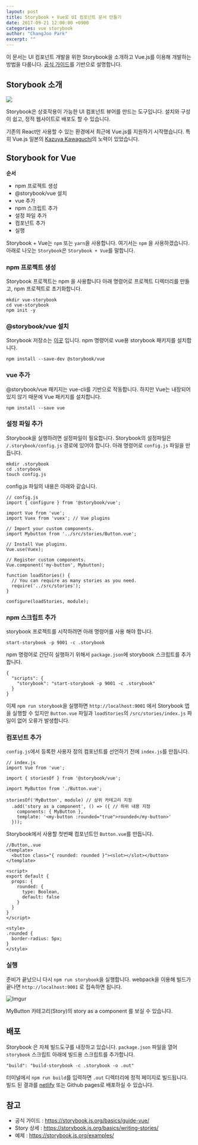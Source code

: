 ```yaml
---
layout: post
title: Storybook + Vue로 UI 컴포넌트 문서 만들기
date: 2017-09-21 12:00:00 +0900
categories: vue storybook
author: "ChangJoo Park"
excerpt: ""
---
```


이 문서는 UI 컴포넌트 개발을 위한 Storybook을 소개하고 Vue.js를 이용해 개발하는 방법을 다룹니다.
[공식 가이드](https://storybook.js.org/basics/guide-vue/)를 기반으로 설명합니다.

## Storybook 소개

![](https://storybook.js.org/basics/static/screenshot.png)

Storybook은 상호작용이 가능한 UI 컴포넌트 뷰어를 만드는 도구입니다. 설치와 구성이 쉽고, 정적 웹사이트로 배포도 할 수 있습니다.

기존의 React만 사용할 수 있는 환경에서 최근에 Vue.js를 지원하기 시작했습니다. 특히 Vue.js 일본의 [Kazuya Kawaguchi](https://github.com/kazupon)의 노력이 있었습니다.

## Storybook for Vue

**순서**

- npm 프로젝트 생성
- @storybook/vue 설치
- vue 추가
- npm 스크립트 추가
- 설정 파일 추가
- 컴포넌트 추가
- 실행

Storybook + Vue는 `npm` 또는 `yarn`을 사용합니다. 여기서는 `npm` 을 사용하겠습니다.
아래로 나오는 `Storybook`은 `Storybook + Vue`를 말합니다.

### npm 프로젝트 생성

Storybook 프로젝트는 npm 을 사용합니다 아래 명령어로 프로젝트 디렉터리를 만들고, npm 프로젝트로 초기화합니다.

```
mkdir vue-storybook
cd vue-storybook
npm init -y
```


### @storybook/vue 설치

Storybook 저장소는 [이곳](https://github.com/storybooks/storybook) 입니다.
npm 명령어로 vue용 storybook 패키지를 설치합니다.

```
npm install --save-dev @storybook/vue
```

### vue 추가

@storybook/vue 패키지는 vue-cli를 기반으로 작동합니다. 하지만 Vue는 내장되어있지 않기 때문에 Vue 패키지를 설치합니다.

```
npm install --save vue
```

### 설정 파일 추가

Storybook을 실행하려면 설정파일이 필요합니다. Storybook의 설정파일은 `/.storybook/config.js` 경로에 있어야 합니다. 아래 명령어로 `config.js` 파일을 만듭니다.

```
mkdir .storybook
cd .storybook
touch config.js
```

config.js 파일의 내용은 아래와 같습니다.

```
// config.js
import { configure } from '@storybook/vue';

import Vue from 'vue';
import Vuex from 'vuex'; // Vue plugins

// Import your custom components.
import Mybutton from '../src/stories/Button.vue';

// Install Vue plugins.
Vue.use(Vuex);

// Register custom components.
Vue.component('my-button', Mybutton);

function loadStories() {
  // You can require as many stories as you need.
  require('../src/stories');
}

configure(loadStories, module);
```

### npm 스크립트 추가

storybook 프로젝트를 시작하려면 아래 명령어를 사용 해야 합니다.

```
start-storybook -p 9001 -c .storybook
```

npm 명령어로 간단히 실행하기 위해서 `package.json`에 storybook 스크립트를 추가합니다.

```
{
  "scripts": {
    "storybook": "start-storybook -p 9001 -c .storybook"
  }
}
```

이제 `npm run storybook`을 실행하면 `http://localhost:9001` 에서 Storybook 앱을 실행할 수 있지만 `Button.vue` 파일과 `loadStories`의 `/src/stories/index.js` 파일이 없어 오류가 발생합니다.

### 컴포넌트 추가

`config.js`에서 등록한 사용자 정의 컴포넌트를 선언하기 전에 `index.js`를 만듭니다.

```
// index.js
import Vue from 'vue';

import { storiesOf } from '@storybook/vue';

import MyButton from './Button.vue';

storiesOf('MyButton', module) // 상위 카테고리 지정
  .add('story as a component', () => ({ // 하위 내용 지정
    components: { MyButton },
    template: '<my-button :rounded="true">rounded</my-button>'
  }));
```

Storybook에서 사용할 첫번째 컴포넌트인 `Button.vue`를 만듭니다.

```
//Button,.vue
<template>
  <button class="{ rounded: rounded }"><slot></slot></button>
</template>

<script>
export default {
  props: {
    rounded: {
      type: Boolean,
      default: false
    }
  }
}
</script>

<style>
.rounded {
  border-radius: 5px;
}
</style>
```

### 실행

준비가 끝났으니 다시 `npm run storybook`을 실행합니다. webpack을 이용해 빌드가 끝나면 `http://localhost:9001` 로 접속하면 됩니다.

![Imgur](https://i.imgur.com/KHNx1fS.png)

MyButton 카테고리(Story)의 story as a component 를 보실 수 있습니다.

## 배포

Storybook 은 자체 빌드도구를 내장하고 있습니다. `package.json` 파일을 열어 `storybook` 스크립트 아래에 빌드용 스크립트를 추가합니다.

`"build": "build-storybook -c .storybook -o .out"`

터미널에서 `npm run build`를 입력하면 `.out` 디렉터리에 정적 페이지로 빌드됩니다. 빌드 된 결과를  [netlify](https://www.netlify.com/) 또는 Github pages로 배포하실 수 있습니다.

## 참고

- 공식 가이드 : https://storybook.js.org/basics/guide-vue/
- Story 상세 : https://storybook.js.org/basics/writing-stories/
- 예제 : https://storybook.js.org/examples/

